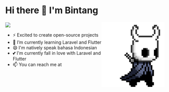 <h1 style="center">
    Hi there 👋 I'm Bintang
</h1>


 <img align="right" src="https://raw.githubusercontent.com/TanZng/TanZng/master/assets/hollor_knight3.gif" width="200"/>

<img align="center" src="https://github-readme-stats.vercel.app/api?username=ariadesta2083&show_icons=true&theme=radical" width="400">

- ⚡ Excited to create open-source projects
- 🌱 I’m currently learning Laravel and Flutter
- 😄 I'm natively speak bahasa Indonesian
- 💕 I'm currently fall in love with Laravel and Flutter
- 📫 You can reach me at 





